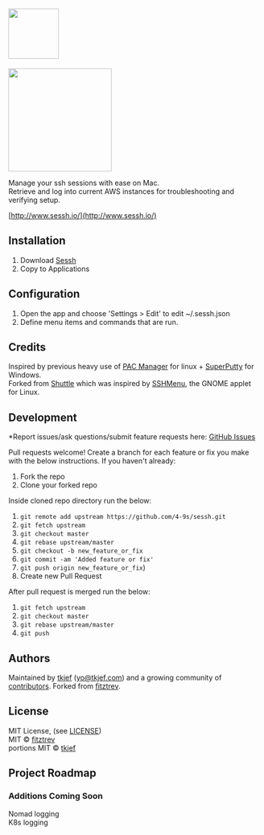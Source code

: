 # <img src="https://github.com/4-9s/sessh/blob/master/sessh_logo_white.jpg" height="100">

<img src="https://github.com/4-9s/sessh/blob/master/img/sessh_screenshot.png" height="205">  

Manage your ssh sessions with ease on Mac.  
Retrieve and log into current AWS instances for troubleshooting and verifying setup.  

[http://www.sessh.io/](http://www.sessh.io/)

## Installation

1. Download [Sessh](http://www.sessh.io/release/Sessh_1.0.2.zip)
2. Copy to Applications

## Configuration

1. Open the app and choose 'Settings > Edit' to edit ~/.sessh.json  
2. Define menu items and commands that are run.

## Credits

Inspired by previous heavy use of [PAC Manager](https://sourceforge.net/projects/pacmanager/) for linux + [SuperPutty](https://github.com/jimradford/superputty) for Windows.  
Forked from [Shuttle](http://fitztrev.github.io/shuttle/) which was inspired by [SSHMenu](http://sshmenu.sourceforge.net/), the GNOME applet for Linux.  

## Development

*Report issues/ask questions/submit feature requests here: [GitHub Issues][issues]

Pull requests welcome!
Create a branch for each feature or fix you make with the below instructions.
If you haven't already:
1. Fork the repo
2. Clone your forked repo

Inside cloned repo directory run the below:
1. `git remote add upstream https://github.com/4-9s/sessh.git`
2. `git fetch upstream`
3. `git checkout master`
4. `git rebase upstream/master`
5. `git checkout -b new_feature_or_fix`
6. `git commit -am 'Added feature or fix'`
7. `git push origin new_feature_or_fix`)
8. Create new Pull Request

After pull request is merged run the below:
1. `git fetch upstream`
2. `git checkout master`
3. `git rebase upstream/master`
4. `git push`

## Authors

Maintained by [tkjef][tkjef] (<yo@tkjef.com>) and a growing community of [contributors][contributors]. Forked from [fitztrev][fitztrev].

## License

MIT License, (see [LICENSE][license])  
MIT © [fitztrev][fitztrev]  
portions MIT © [tkjef][tkjef]  

[contributors]: https://github.com/4-9s/sessh/graphs/contributors
[tkjef]: https://github.com/tkjef
[fitztrev]: https://github.com/fitztrev
[issues]: https://github.com/4-9s/sessh/issues
[license]: https://github.com/4-9s/sessh/blob/master/LICENSE
[twitter]: https://twitter.com/4-9s_io
[website]: http://www.sessh.io/

## Project Roadmap
### Additions Coming Soon
Nomad logging  
K8s logging  

